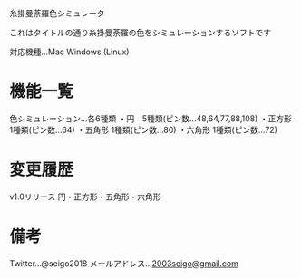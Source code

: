 糸掛曼荼羅色シミュレータ

これはタイトルの通り糸掛曼荼羅の色をシミュレーションするソフトです

対応機種…Mac Windows (Linux)

機能一覧
====================================================================
色シミュレーション…各6種類
・円　5種類(ピン数…48,64,77,88,108)
・正方形 1種類(ピン数…64)
・五角形 1種類(ピン数…80)
・六角形 1種類(ピン数…72)

変更履歴
====================================================================
v1.0リリース 円・正方形・五角形・六角形


備考
====================================================================
Twitter…@seigo2018
メールアドレス…2003seigo@gmail.com
